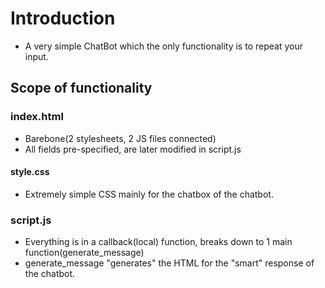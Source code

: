 # Introduction

- A very simple ChatBot which the only functionality is to repeat your input.

## Scope of functionality

### index.html

- Barebone(2 stylesheets, 2 JS files connected)
- All fields pre-specified, are later modified in script.js

#### style.css

- Extremely simple CSS mainly for the chatbox of the chatbot.

### script.js

- Everything is in a callback(local) function, breaks down to 1 main function(generate_message)
- generate_message "generates" the HTML for the "smart" response of the chatbot.
